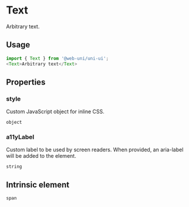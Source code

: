 # Text

Arbitrary text.

## Usage

```javascript
import { Text } from '@web-uni/uni-ui';
<Text>Arbitrary text</Text>
```

## Properties

### style

Custom JavaScript object for inline CSS.

```text
object
```

### a11yLabel

Custom label to be used by screen readers. When provided, an aria-label will be added to the element.

```text
string
```

## Intrinsic element

```text
span
```
